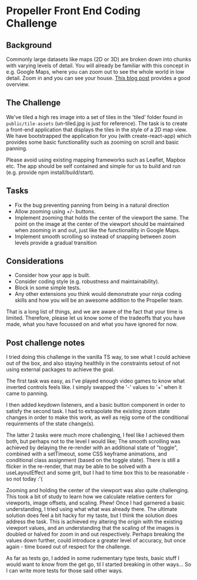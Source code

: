 # Propeller Front End Coding Challenge

## Background

Commonly large datasets like maps (2D or 3D) are broken down into chunks with varying levels of detail. You will already be familiar with this concept in e.g. Google Maps, where you can zoom out to see the whole world in low detail. Zoom in and you can see your house. [This blog post](https://macwright.org/2012/05/15/how-web-maps-work.html) provides a good overview.

## The Challenge

We've tiled a high res image into a set of tiles in the 'tiled' folder found in `public/tile-assets` (un-tiled.jpg is just for reference). The task is to create a front-end application that displays the tiles in the style of a 2D map view. We have bootstrapped the application for you (with create-react-app) which provides some basic functionallity such as zooming on scroll and basic panning.

Please avoid using existing mapping frameworks such as Leaflet, Mapbox etc. The app should be self contained and simple for us to build and run (e.g. provide npm install/build/start).

## Tasks

- Fix the bug preventing panning from being in a natural direction
- Allow zooming using +/- buttons.
- Implement zooming that holds the center of the viewport the same. The point on the image at the center of the viewport should be maintained when zooming in and out, just like the functionallity in Google Maps.
- Implement smooth scrolling so instead of snapping between zoom levels provide a gradual transition

## Considerations

- Consider how your app is built.
- Consider coding style (e.g. robustness and maintainability).
- Block in some simple tests.
- Any other extensions you think would demonstrate your ninja coding skills and how you will be an awesome addition to the Propeller team.

That is a long list of things, and we are aware of the fact that your time is limited. Therefore, please let us know some of the tradeoffs that you have made, what you have focussed on and what you have ignored for now.

## Post challenge notes

I tried doing this challenge in the vanilla TS way, to see what I could achieve out of the box, and also staying healthily in the constraints setout of not using external packages to achieve the goal.

The first task was easy, as I've played enough video games to know what inverted controls feels like. I simply swapped the '-' values to '+' when it came to panning.

I then added keydown listeners, and a basic button component in order to satisfy the second task. I had to extrapolate the existing zoom state changes in order to make this work, as well as rejig some of the conditional requirements of the state change(s).

The latter 2 tasks were much more challenging, I feel like I achieved them both, but perhaps not to the level I would like;
The smooth scrolling was achieved by delaying the re-render with an additional state of "toggle", combined with a setTimeout, some CSS keyframe animations, and conditional class assignment (based on the toggle state). There is still a flicker in the re-render, that may be able to be solved with a useLayoutEffect and some grit, but I had to time box this to be reasonable - so not today :'(

Zooming and holding the center of the viewport was also quite challenging. This took a bit of study to learn how we calculate relative centers for viewports, image offsets, and scaling. Phew! Once I had garnered a basic understanding, I tried using what what was already there. The ultimate solution does feel a bit hacky for my taste, but I think the solution does address the task. This is achieved my altering the origin with the existing viewport values, and an understanding that the scaling of the images is doubled or halved for zoom in and out respectively. Perhaps breaking the values down further, could introduce a greater level of accuracy, but once again - time boxed out of respect for the challenge.

As far as tests go, I added in some rudementary type tests, basic stuff I would want to know from the get go, til I started breaking in other ways... So I can write more tests for those said other ways.
